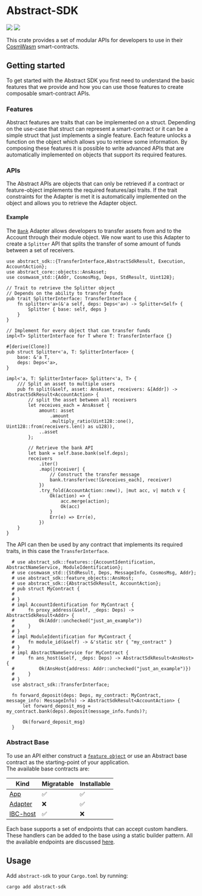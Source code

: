 # Abstract-SDK

<!-- [![](https://img.shields.io/badge/github-8da0cb?style=for-the-badge&labelColor=555555&logo=github)](https://github.com/AbstractSDK/contracts)   -->

[![](https://docs.rs/abstract-sdk/badge.svg)](https://docs.rs/abstract-sdk) [![](https://img.shields.io/crates/v/abstract-sdk)](https://crates.io/crates/abstract-sdk)

This crate provides a set of modular APIs for developers to use in their [CosmWasm](https://cosmwasm.com/)
smart-contracts.

## Getting started

To get started with the Abstract SDK you first need to understand the basic features that we provide and how you can use
those features to create composable smart-contract APIs.

### Features

Abstract features are traits that can be implemented on a struct. Depending on the use-case that struct can represent a
smart-contract or it can be a simple struct that just implements a single feature. Each feature unlocks a function on
the object
which allows you to retrieve some information. By composing these features it is possible to write advanced APIs
that are automatically implemented on objects that support its required features.

### APIs

The Abstract APIs are objects that can only be retrieved if a contract or feature-object implements the required
features/api traits. If the trait constraints for the Adapter is met it is automatically implemented on the object and
allows you to retrieve the Adapter object.

#### Example

The [`Bank`](https://docs.rs/abstract-sdk/latest/abstract_sdk/apis/bank) Adapter allows developers to transfer assets from and to the Account through their module object. We now want to use this Adapter to create a `Splitter` API that splits the transfer of some amount of funds between a set of receivers.

```rust,no_run
use abstract_sdk::{TransferInterface,AbstractSdkResult, Execution, AccountAction};
use abstract_core::objects::AnsAsset;
use cosmwasm_std::{Addr, CosmosMsg, Deps, StdResult, Uint128};

// Trait to retrieve the Splitter object
// Depends on the ability to transfer funds
pub trait SplitterInterface: TransferInterface {
    fn splitter<'a>(&'a self, deps: Deps<'a>) -> Splitter<Self> {
        Splitter { base: self, deps }
    }
}

// Implement for every object that can transfer funds
impl<T> SplitterInterface for T where T: TransferInterface {}

#[derive(Clone)]
pub struct Splitter<'a, T: SplitterInterface> {
    base: &'a T,
    deps: Deps<'a>,
}

impl<'a, T: SplitterInterface> Splitter<'a, T> {
    /// Split an asset to multiple users
    pub fn split(&self, asset: AnsAsset, receivers: &[Addr]) -> AbstractSdkResult<AccountAction> {
        // split the asset between all receivers
        let receives_each = AnsAsset {
            amount: asset
                .amount
                .multiply_ratio(Uint128::one(), Uint128::from(receivers.len() as u128)),
            ..asset
        };

        // Retrieve the bank API
        let bank = self.base.bank(self.deps);
        receivers
            .iter()
            .map(|receiver| {
                // Construct the transfer message
                bank.transfer(vec![&receives_each], receiver)
            })
            .try_fold(AccountAction::new(), |mut acc, v| match v {
                Ok(action) => {
                    acc.merge(action);
                    Ok(acc)
                }
                Err(e) => Err(e),
            })
    }
}
```

The API can then be used by any contract that implements its required traits, in this case the `TransferInterface`.

```rust,no_run
  # use abstract_sdk::features::{AccountIdentification, AbstractNameService, ModuleIdentification};
  # use cosmwasm_std::{StdResult, Deps, MessageInfo, CosmosMsg, Addr};
  # use abstract_sdk::feature_objects::AnsHost;
  # use abstract_sdk::{AbstractSdkResult, AccountAction};
  # pub struct MyContract {
  #     
  # }
  # impl AccountIdentification for MyContract {
  #     fn proxy_address(&self, _deps: Deps) -> AbstractSdkResult<Addr> {
  #         Ok(Addr::unchecked("just_an_example"))
  #     }
  # }
  # impl ModuleIdentification for MyContract {
  #     fn module_id(&self) -> &'static str { "my_contract" }
  # }
  # impl AbstractNameService for MyContract {
  #     fn ans_host(&self, _deps: Deps) -> AbstractSdkResult<AnsHost> {
  #         Ok(AnsHost{address: Addr::unchecked("just_an_example")})
  #     }
  # }
  use abstract_sdk::TransferInterface;

  fn forward_deposit(deps: Deps, my_contract: MyContract, message_info: MessageInfo) -> AbstractSdkResult<AccountAction> {
      let forward_deposit_msg = my_contract.bank(deps).deposit(message_info.funds)?;

      Ok(forward_deposit_msg)
  }
```

### Abstract Base

To use an API either construct a [`feature object`](crate::feature_objects) or use an Abstract base contract as the starting-point of your application.  
The available base contracts are:

| Kind                                                   | Migratable | Installable |
|--------------------------------------------------------|------------|-------------|
| [App](https://crates.io/crates/abstract-app)           | ✅          | ✅           |
| [Adapter](https://crates.io/crates/abstract-adapter)       | ❌          | ✅           |
| [IBC-host](https://crates.io/crates/abstract-ibc-host) | ✅          | ❌           |

Each base supports a set of endpoints that can accept custom handlers. These handlers can be added to the base using a static builder pattern.
All the available endpoints are discussed [here](crate::base::endpoints).

## Usage

Add `abstract-sdk` to your `Cargo.toml` by running:

```bash
cargo add abstract-sdk
```
